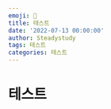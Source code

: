 ```yaml
---
emoji: 🔮
title: 태스트
date: '2022-07-13 00:00:00'
author: Steadystudy
tags: 테스트
categories: 테스트
---
```


# 테스트
